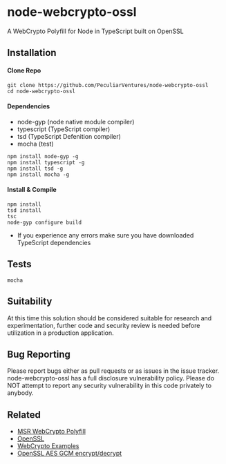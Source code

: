 # node-webcrypto-ossl
A WebCrypto Polyfill for Node in TypeScript built on OpenSSL

## Installation

#### Clone Repo

```
git clone https://github.com/PeculiarVentures/node-webcrypto-ossl
cd node-webcrypto-ossl
```

#### Dependencies
- node-gyp (node native module compiler)
- typescript (TypeScript compiler)
- tsd (TypeScript Defenition compiler)
- mocha (test)

```
npm install node-gyp -g
npm install typescript -g
npm install tsd -g
npm install mocha -g
```

#### Install & Compile 

```
npm install
tsd install
tsc
node-gyp configure build
```

* If you experience any errors make sure you have downloaded TypeScript dependencies


## Tests

```
mocha
```

## Suitability

At this time this solution should be considered suitable for research and experimentation, further code and security review is needed before utilization in a production application.

## Bug Reporting

Please report bugs either as pull requests or as issues in the issue tracker. node-webcrypto-ossl has a full disclosure vulnerability policy. Please do NOT attempt to report any security vulnerability in this code privately to anybody.

## Related
 - [MSR WebCrypto Polyfill](http://research.microsoft.com/en-us/downloads/29f9385d-da4c-479a-b2ea-2a7bb335d727/)
 - [OpenSSL](https://github.com/openssl/openssl)
 - [WebCrypto Examples](https://github.com/diafygi/webcrypto-examples)
 - [OpenSSL AES GCM encrypt/decrypt](https://wiki.openssl.org/index.php/EVP_Authenticated_Encryption_and_Decryption)
